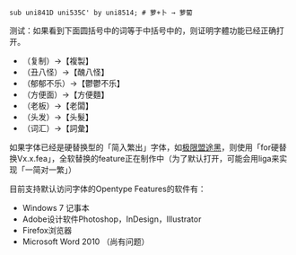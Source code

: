 `sub uni841D uni535C' by uni8514; # 萝+卜 → 萝蔔`

测试：如果看到下面圆括号中的词等于中括号中的，则证明字體功能已经正确打开。
  * （复制）→【複製】
  * （丑八怪）→【醜八怪】
  * （郁郁不乐）→【鬱鬱不乐】
  * （方便面）→【方便麵】
  * （老板）→【老闆】
  * （头发）→【头髮】
  * （词汇）→【詞彙】

如果字体已经是硬替换型的「简入繁出」字体，如[极限盟途黑](https://code.google.com/p/xmento/)，则使用「for硬替换Vx.x.fea」，全软替换的feature正在制作中（为了默认打开，可能会用liga来实现「一简对一繁」）

目前支持默认访问字体的Opentype Features的软件有：
  * Windows 7 记事本
  * Adobe设计软件Photoshop，InDesign，Illustrator
  * Firefox浏览器
  * Microsoft Word 2010 （尚有问题）